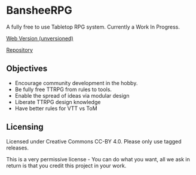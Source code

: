 # BansheeRPG

A fully free to use Tabletop RPG system. Currently a Work In Progress.

[Web Version (unversioned)](https://www.ianhunter.ie/BansheeRPG/)

[Repository](https://github.com/ianfhunter/BansheeRPG/)

## Objectives

- Encourage community development in the hobby.
- Be fully free TTRPG from rules to tools.
- Enable the spread of ideas via modular design 
- Liberate TTRPG design knowledge
- Have better rules for VTT vs ToM

## Licensing
Licensed under Creative Commons CC-BY 4.0. Please only use tagged releases.

This is a very permissive license - You can do what you want, all we ask in return is that you credit this project in your work.
